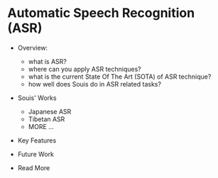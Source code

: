 # Automatic Speech Recognition (ASR)

- Overview:
  - what is ASR?
  - where can you apply ASR techniques?
  - what is the current State Of The Art (SOTA) of ASR technique?
  - how well does Souis do in ASR related tasks?

- Souis' Works
  - Japanese ASR
  - Tibetan ASR
  - MORE ...

- Key Features

- Future Work

- Read More
